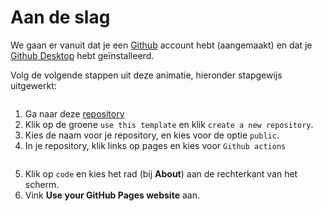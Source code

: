# Aan de slag

We gaan er vanuit dat je een [Github](../Software/Github.md) account hebt (aangemaakt) en dat je [Github Desktop](https://desktop.github.com/download/) hebt geïnstalleerd.

Volg de volgende stappen uit deze animatie, hieronder stapgewijs uitgewerkt:
``` {figure} ../figures/teachbooks-template.gif
```

1. Ga naar deze [repository](https://github.com/TeachBooks/template)
2. Klik op de groene `use this template` en klik `create a new repository`.
3. Kies de naam voor je repository, en kies voor de optie `public`.
4. In je repository, klik links op pages en kies voor `Github actions`
``` {figure} ../figures/set_up_pages.png
```
5. Klik op `code` en kies het rad (bij **About**) aan de rechterkant van het scherm. 
6. Vink **Use your GitHub Pages website** aan.
